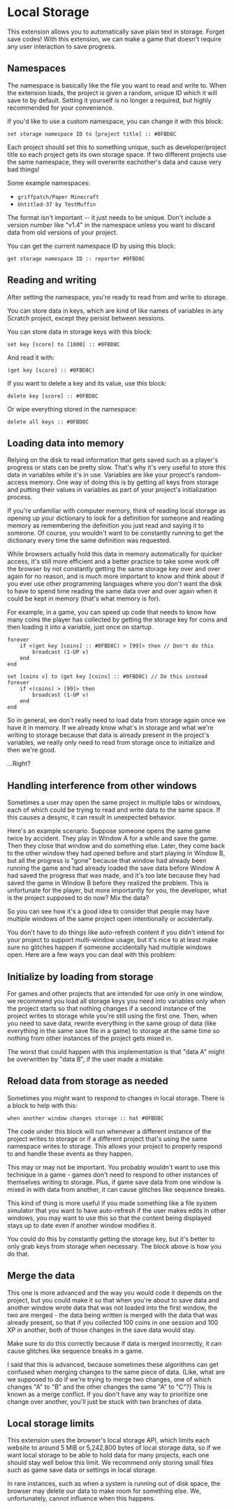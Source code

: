 # Local Storage

This extension allows you to automatically save plain text in storage. Forget save codes! With this extension, we can make a game that doesn't require any user interaction to save progress.

## Namespaces

The namespace is basically like the file you want to read and write to. When the extension loads, the project is given a random, unique ID which it will save to by default. Setting it yourself is no longer a required, but highly recommended for your convenience.

If you'd like to use a custom namespace, you can change it with this block:

```scratch
set storage namespace ID to [project title] :: #0FBD8C
```

Each project should set this to something unique, such as developer/project title so each project gets its own storage space. If two different projects use the same namespace, they will overwrite eachother's data and cause very bad things!

Some example namespaces:

 - `griffpatch/Paper Minecraft`
 - `Untitled-37 by TestMuffin`

The format isn't important -- it just needs to be unique. Don't include a version number like "v1.4" in the namespace unless you want to discard data from old versions of your project.

You can get the current namespace ID by using this block:

```scratch
get storage namespace ID :: reporter #0FBD8C
```

## Reading and writing

After setting the namespace, you're ready to read from and write to storage.

You can store data in keys, which are kind of like names of variables in any Scratch project, except they persist between sessions.

You can store data in storage keys with this block:

```scratch
set key [score] to [1000] :: #0FBD8C
```

And read it with:

```scratch
(get key [score] :: #0FBD8C)
```

If you want to delete a key and its value, use this block:

```scratch
delete key [score] :: #0FBD8C
```

Or wipe everything stored in the namespace:

```scratch
delete all keys :: #0FBD8C
```

## Loading data into memory

Relying on the disk to read information that gets saved such as a player's progress or stats can be pretty slow. That's why it's very useful to store this data in variables while it's in use. Variables are like your project's random-access memory. One way of doing this is by getting all keys from storage and putting their values in variables as part of your project's initialization process.

If you're unfamiliar with computer memory, think of reading local storage as opening up your dictionary to look for a definition for someone and reading memory as remembering the definition you just read and saying it to someone. Of course, you wouldn't want to be constantly running to get the dictionary every time the same definition was requested.

While browsers actually hold this data in memory automatically for quicker access, it's still more efficient and a better practice to take some work off the browser by not constantly getting the same storage key over and over again for no reason, and is much more important to know and think about if you ever use other programming languages where you don't want the disk to have to spend time reading the same data over and over again when it could be kept in memory (that's what memory is for).

For example, in a game, you can speed up code that needs to know how many coins the player has collected by getting the storage key for coins and then loading it into a variable, just once on startup.

```scratch
forever
    if <(get key [coins] :: #0FBD8C) > [99]> then // Don't do this
        broadcast (1-UP v)
    end
end

set [coins v] to (get key [coins] :: #0FBD8C) // Do this instead
forever
    if <(coins) > [99]> then
        broadcast (1-UP v)
    end
end
```

So in general, we don't really need to load data from storage again once we have it in memory. If we already know what's in storage and what we're writing to storage because that data is already present in the project's variables, we really only need to read from storage once to initialize and then we're good.

...Right?

## Handling interference from other windows

Sometimes a user may open the same project in multiple tabs or windows, each of which could be trying to read and write data to the same space. If this causes a desync, it can result in unexpected behavior.

Here's an example scenario. Suppose someone opens the same game twice by accident. They play in Window A for a while and save the game. Then they close that window and do something else. Later, they come back to the other window they had opened before and start playing in Window B, but all the progress is "gone" because that window had already been running the game and had already loaded the save data before Window A had saved the progress that was made, and it's too late because they had saved the game in Window B before they realized the problem. This is unfortunate for the player, but more importantly for you, the developer, what is the project supposed to do now? Mix the data?

So you can see how it's a good idea to consider that people may have multiple windows of the same project open intentionally or accidentally.

You don't have to do things like auto-refresh content if you didn't intend for your project to support multi-window usage, but it's nice to at least make sure no glitches happen if someone accidentally had multiple windows open. Here are a few ways you can deal with this problem:

## Initialize by loading from storage

For games and other projects that are intended for use only in one window, we recommend you load all storage keys you need into variables only when the project starts so that nothing changes if a second instance of the project writes to storage while you're still using the first one. Then, when you need to save data, rewrite everything in the same group of data (like everything in the same save file in a game) to storage at the same time so nothing from other instances of the project gets mixed in.

The worst that could happen with this implementation is that "data A" might be overwritten by "data B", if the user made a mistake.

## Reload data from storage as needed

Sometimes you might want to respond to changes in local storage. There is a block to help with this:

```scratch
when another window changes storage :: hat #0FBD8C
```

The code under this block will run whenever a different instance of the project writes to storage or if a different project that's using the same namespace writes to storage. This allows your project to properly respond to and handle these events as they happen.

This may or may not be important. You probably wouldn't want to use this technique in a game - games don't need to respond to other instances of themselves writing to storage. Plus, if game save data from one window is mixed in with data from another, it can cause glitches like sequence breaks.

This kind of thing is more useful if you made something like a file system simulator that you want to have auto-refresh if the user makes edits in other windows, you may want to use this so that the content being displayed stays up to date even if another window modifies it.

You could do this by constantly getting the storage key, but it's better to only grab keys from storage when necessary. The block above is how you do that.

## Merge the data

This one is more advanced and the way you would code it depends on the project, but you could make it so that when you're about to save data and another window wrote data that was not loaded into the first window, the two are merged - the data being written is merged with the data that was already present, so that if you collected 100 coins in one session and 100 XP in another, both of those changes in the save data would stay.

Make sure to do this correctly because if data is merged incorrectly, it can cause glitches like sequence breaks in a game.

I said that this is advanced, because sometimes these algorithms can get confused when merging changes to the same piece of data. (Like, what are we supposed to do if we're trying to merge two changes, one of which changes "A" to "B" and the other changes the same "A" to "C"?) This is known as a merge conflict. If you don't have any way to prioritize one change over another, you'll just be stuck with two branches of data.

## Local storage limits

This extension uses the browser's local storage API, which limits each website to around 5 MiB or 5,242,800 bytes of local storage data, so if we want local storage to be able to hold data for many projects, each one should stay well below this limit. We recommend only storing small files such as game save data or settings in local storage.

In rare instances, such as when a system is running out of disk space, the browser may delete our data to make room for something else. We, unfortunately, cannot influence when this happens.
